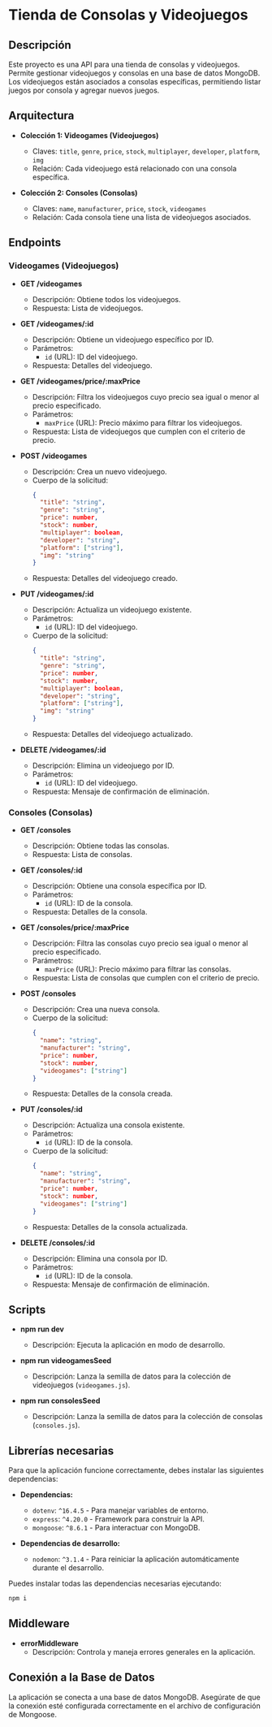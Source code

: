 # Tienda de Consolas y Videojuegos

## Descripción

Este proyecto es una API para una tienda de consolas y videojuegos. Permite gestionar videojuegos y consolas en una base de datos MongoDB. Los videojuegos están asociados a consolas específicas, permitiendo listar juegos por consola y agregar nuevos juegos.

## Arquitectura

- **Colección 1: Videogames (Videojuegos)**

  - Claves: `title`, `genre`, `price`, `stock`, `multiplayer`, `developer`, `platform`, `img`
  - Relación: Cada videojuego está relacionado con una consola específica.

- **Colección 2: Consoles (Consolas)**
  - Claves: `name`, `manufacturer`, `price`, `stock`, `videogames`
  - Relación: Cada consola tiene una lista de videojuegos asociados.

## Endpoints

### Videogames (Videojuegos)

- **GET /videogames**

  - Descripción: Obtiene todos los videojuegos.
  - Respuesta: Lista de videojuegos.

- **GET /videogames/:id**

  - Descripción: Obtiene un videojuego específico por ID.
  - Parámetros:
    - `id` (URL): ID del videojuego.
  - Respuesta: Detalles del videojuego.

- **GET /videogames/price/:maxPrice**

  - Descripción: Filtra los videojuegos cuyo precio sea igual o menor al precio especificado.
  - Parámetros:
    - `maxPrice` (URL): Precio máximo para filtrar los videojuegos.
  - Respuesta: Lista de videojuegos que cumplen con el criterio de precio.

- **POST /videogames**

  - Descripción: Crea un nuevo videojuego.
  - Cuerpo de la solicitud:
    ```json
    {
      "title": "string",
      "genre": "string",
      "price": number,
      "stock": number,
      "multiplayer": boolean,
      "developer": "string",
      "platform": ["string"],
      "img": "string"
    }
    ```
  - Respuesta: Detalles del videojuego creado.

- **PUT /videogames/:id**

  - Descripción: Actualiza un videojuego existente.
  - Parámetros:
    - `id` (URL): ID del videojuego.
  - Cuerpo de la solicitud:
    ```json
    {
      "title": "string",
      "genre": "string",
      "price": number,
      "stock": number,
      "multiplayer": boolean,
      "developer": "string",
      "platform": ["string"],
      "img": "string"
    }
    ```
  - Respuesta: Detalles del videojuego actualizado.

- **DELETE /videogames/:id**
  - Descripción: Elimina un videojuego por ID.
  - Parámetros:
    - `id` (URL): ID del videojuego.
  - Respuesta: Mensaje de confirmación de eliminación.

### Consoles (Consolas)

- **GET /consoles**

  - Descripción: Obtiene todas las consolas.
  - Respuesta: Lista de consolas.

- **GET /consoles/:id**

  - Descripción: Obtiene una consola específica por ID.
  - Parámetros:
    - `id` (URL): ID de la consola.
  - Respuesta: Detalles de la consola.

- **GET /consoles/price/:maxPrice**

  - Descripción: Filtra las consolas cuyo precio sea igual o menor al precio especificado.
  - Parámetros:
    - `maxPrice` (URL): Precio máximo para filtrar las consolas.
  - Respuesta: Lista de consolas que cumplen con el criterio de precio.

- **POST /consoles**

  - Descripción: Crea una nueva consola.
  - Cuerpo de la solicitud:
    ```json
    {
      "name": "string",
      "manufacturer": "string",
      "price": number,
      "stock": number,
      "videogames": ["string"]
    }
    ```
  - Respuesta: Detalles de la consola creada.

- **PUT /consoles/:id**

  - Descripción: Actualiza una consola existente.
  - Parámetros:
    - `id` (URL): ID de la consola.
  - Cuerpo de la solicitud:
    ```json
    {
      "name": "string",
      "manufacturer": "string",
      "price": number,
      "stock": number,
      "videogames": ["string"]
    }
    ```
  - Respuesta: Detalles de la consola actualizada.

- **DELETE /consoles/:id**
  - Descripción: Elimina una consola por ID.
  - Parámetros:
    - `id` (URL): ID de la consola.
  - Respuesta: Mensaje de confirmación de eliminación.

## Scripts

- **npm run dev**

  - Descripción: Ejecuta la aplicación en modo de desarrollo.

- **npm run videogamesSeed**

  - Descripción: Lanza la semilla de datos para la colección de videojuegos (`videogames.js`).

- **npm run consolesSeed**
  - Descripción: Lanza la semilla de datos para la colección de consolas (`consoles.js`).

## Librerías necesarias

Para que la aplicación funcione correctamente, debes instalar las siguientes dependencias:

- **Dependencias:**

  - `dotenv`: `^16.4.5` - Para manejar variables de entorno.
  - `express`: `^4.20.0` - Framework para construir la API.
  - `mongoose`: `^8.6.1` - Para interactuar con MongoDB.

- **Dependencias de desarrollo:**
  - `nodemon`: `^3.1.4` - Para reiniciar la aplicación automáticamente durante el desarrollo.

Puedes instalar todas las dependencias necesarias ejecutando:

```bash
npm i
```

## Middleware

- **errorMiddleware**
  - Descripción: Controla y maneja errores generales en la aplicación.

## Conexión a la Base de Datos

La aplicación se conecta a una base de datos MongoDB. Asegúrate de que la conexión esté configurada correctamente en el archivo de configuración de Mongoose.

